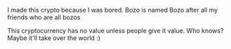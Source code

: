 I made this crypto because I was bored.
Bozo is named Bozo after all my friends who are all bozos

This cryptocurrency has no value unless people give it value.
Who knows? Maybe it'll take over the world :)

